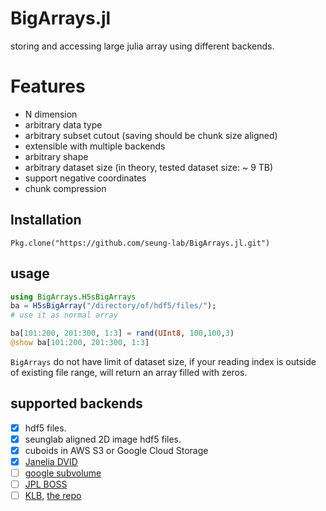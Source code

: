 # BigArrays.jl
storing and accessing large julia array using different backends.

# Features
- N dimension
- arbitrary data type
- arbitrary subset cutout (saving should be chunk size aligned)
- extensible with multiple backends
- arbitrary shape
- arbitrary dataset size (in theory, tested dataset size: ~ 9 TB)
- support negative coordinates
- chunk compression

## Installation
    Pkg.clone("https://github.com/seung-lab/BigArrays.jl.git")
    
## usage

```julia
using BigArrays.H5sBigArrays
ba = H5sBigArray("/directory/of/hdf5/files/");
# use it as normal array

ba[101:200, 201:300, 1:3] = rand(UInt8, 100,100,3)
@show ba[101:200, 201:300, 1:3]
```

`BigArrays` do not have limit of dataset size, if your reading index is outside of existing file range, will return an array filled with zeros.
   
## supported backends
- [x] hdf5 files. 
- [x] seunglab aligned 2D image hdf5 files.
- [x] cuboids in AWS S3 or Google Cloud Storage
- [x] [Janelia DVID](https://github.com/janelia-flyem/dvid)
- [ ] [google subvolume](https://developers.google.com/brainmaps/v1beta2/rest/v1beta2/volumes/subvolume)
- [ ] [JPL BOSS](https://github.com/jhuapl-boss)
- [ ] [KLB](http://www.nature.com/nprot/journal/v10/n11/abs/nprot.2015.111.html), [the repo](https://bitbucket.org/fernandoamat/keller-lab-block-filetype)
